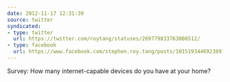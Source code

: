```yaml
---
date: 2012-11-17 12:31:39
source: twitter
syndicated:
- type: twitter
  url: https://twitter.com/roytang/statuses/269779833763008512/
- type: facebook
  url: https://www.facebook.com/stephen.roy.tang/posts/10151934469238912
---
```


Survey: How many internet-capable devices do you have at your home?